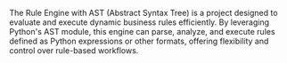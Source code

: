 The Rule Engine with AST (Abstract Syntax Tree) is a project designed to evaluate and execute dynamic business rules efficiently. By leveraging Python's AST module, this engine can parse, analyze, and execute rules defined as Python expressions or other formats, offering flexibility and control over rule-based workflows.
